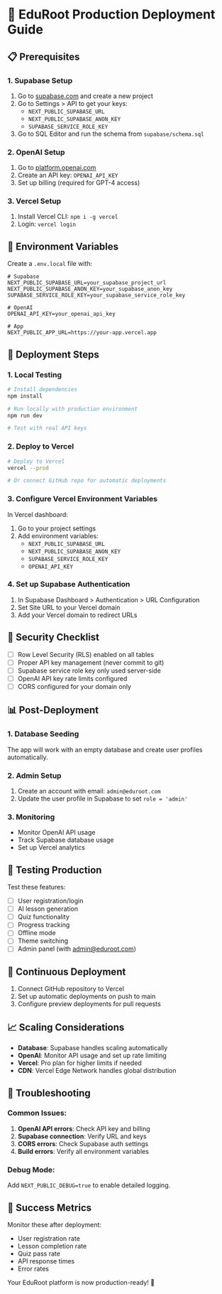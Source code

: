 # 🚀 EduRoot Production Deployment Guide

## 📋 Prerequisites

### 1. Supabase Setup
1. Go to [supabase.com](https://supabase.com) and create a new project
2. Go to Settings > API to get your keys:
   - `NEXT_PUBLIC_SUPABASE_URL`
   - `NEXT_PUBLIC_SUPABASE_ANON_KEY`
   - `SUPABASE_SERVICE_ROLE_KEY`
3. Go to SQL Editor and run the schema from `supabase/schema.sql`

### 2. OpenAI Setup
1. Go to [platform.openai.com](https://platform.openai.com)
2. Create an API key: `OPENAI_API_KEY`
3. Set up billing (required for GPT-4 access)

### 3. Vercel Setup
1. Install Vercel CLI: `npm i -g vercel`
2. Login: `vercel login`

## 🔧 Environment Variables

Create a `.env.local` file with:

```env
# Supabase
NEXT_PUBLIC_SUPABASE_URL=your_supabase_project_url
NEXT_PUBLIC_SUPABASE_ANON_KEY=your_supabase_anon_key
SUPABASE_SERVICE_ROLE_KEY=your_supabase_service_role_key

# OpenAI
OPENAI_API_KEY=your_openai_api_key

# App
NEXT_PUBLIC_APP_URL=https://your-app.vercel.app
```

## 🚀 Deployment Steps

### 1. Local Testing
```bash
# Install dependencies
npm install

# Run locally with production environment
npm run dev

# Test with real API keys
```

### 2. Deploy to Vercel
```bash
# Deploy to Vercel
vercel --prod

# Or connect GitHub repo for automatic deployments
```

### 3. Configure Vercel Environment Variables
In Vercel dashboard:
1. Go to your project settings
2. Add environment variables:
   - `NEXT_PUBLIC_SUPABASE_URL`
   - `NEXT_PUBLIC_SUPABASE_ANON_KEY`
   - `SUPABASE_SERVICE_ROLE_KEY`
   - `OPENAI_API_KEY`

### 4. Set up Supabase Authentication
1. In Supabase Dashboard > Authentication > URL Configuration
2. Set Site URL to your Vercel domain
3. Add your Vercel domain to redirect URLs

## 🔐 Security Checklist

- [ ] Row Level Security (RLS) enabled on all tables
- [ ] Proper API key management (never commit to git)
- [ ] Supabase service role key only used server-side
- [ ] OpenAI API key rate limits configured
- [ ] CORS configured for your domain only

## 📊 Post-Deployment

### 1. Database Seeding
The app will work with an empty database and create user profiles automatically.

### 2. Admin Setup
1. Create an account with email: `admin@eduroot.com`
2. Update the user profile in Supabase to set `role = 'admin'`

### 3. Monitoring
- Monitor OpenAI API usage
- Track Supabase database usage
- Set up Vercel analytics

## 🧪 Testing Production

Test these features:
- [ ] User registration/login
- [ ] AI lesson generation
- [ ] Quiz functionality
- [ ] Progress tracking
- [ ] Offline mode
- [ ] Theme switching
- [ ] Admin panel (with admin@eduroot.com)

## 🔄 Continuous Deployment

1. Connect GitHub repository to Vercel
2. Set up automatic deployments on push to main
3. Configure preview deployments for pull requests

## 📈 Scaling Considerations

- **Database**: Supabase handles scaling automatically
- **OpenAI**: Monitor API usage and set up rate limiting
- **Vercel**: Pro plan for higher limits if needed
- **CDN**: Vercel Edge Network handles global distribution

## 🐛 Troubleshooting

### Common Issues:
1. **OpenAI API errors**: Check API key and billing
2. **Supabase connection**: Verify URL and keys
3. **CORS errors**: Check Supabase auth settings
4. **Build errors**: Verify all environment variables

### Debug Mode:
Add `NEXT_PUBLIC_DEBUG=true` to enable detailed logging.

## 🎯 Success Metrics

Monitor these after deployment:
- User registration rate
- Lesson completion rate
- Quiz pass rate
- API response times
- Error rates

Your EduRoot platform is now production-ready! 🎉